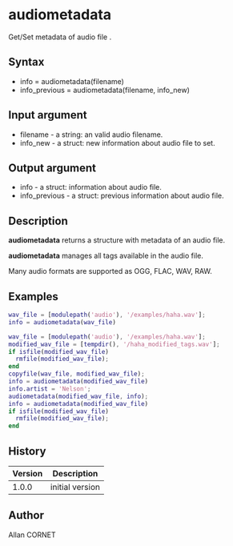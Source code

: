 

# audiometadata

Get/Set metadata of audio file .

## Syntax

- info = audiometadata(filename)
- info_previous = audiometadata(filename, info_new)

## Input argument

 - filename - a string: an valid audio filename.
 - info_new - a struct: new information about audio file to set.

## Output argument

 - info - a struct: information about audio file.
 - info_previous - a struct: previous information about audio file.

## Description


  <p><b>audiometadata</b> returns a structure with metadata of an audio file.</p>
  <p><b>audiometadata</b> manages all tags available in the audio file.</p>
  <p>Many audio formats are supported as OGG, FLAC, WAV, RAW.</p>


## Examples

```matlab
wav_file = [modulepath('audio'), '/examples/haha.wav'];
info = audiometadata(wav_file)
```
```matlab
wav_file = [modulepath('audio'), '/examples/haha.wav'];
modified_wav_file = [tempdir(), '/haha_modified_tags.wav'];
if isfile(modified_wav_file)
  rmfile(modified_wav_file);
end
copyfile(wav_file, modified_wav_file);
info = audiometadata(modified_wav_file)
info.artist = 'Nelson';
audiometadata(modified_wav_file, info);
info = audiometadata(modified_wav_file)
if isfile(modified_wav_file)
  rmfile(modified_wav_file);
end
```

## History

|Version|Description|
|------|------|
|1.0.0|initial version|


## Author

Allan CORNET




